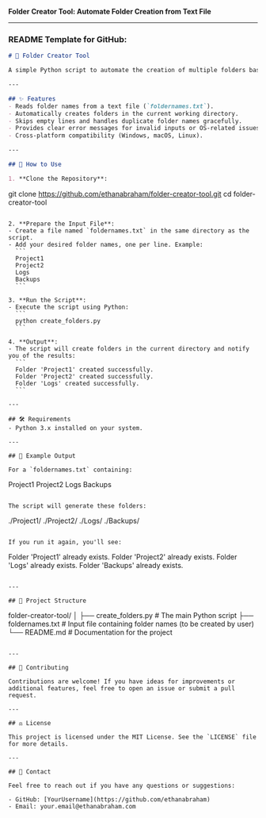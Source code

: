 **Folder Creator Tool: Automate Folder Creation from Text File**

---

### README Template for GitHub:

```markdown
# 📂 Folder Creator Tool

A simple Python script to automate the creation of multiple folders based on folder names listed in a text file. This tool is perfect for developers, system administrators, or anyone who needs to quickly generate multiple directories.

---

## ✨ Features
- Reads folder names from a text file (`foldernames.txt`).
- Automatically creates folders in the current working directory.
- Skips empty lines and handles duplicate folder names gracefully.
- Provides clear error messages for invalid inputs or OS-related issues.
- Cross-platform compatibility (Windows, macOS, Linux).

---

## 🚀 How to Use

1. **Clone the Repository**:
   ```
   git clone https://github.com/ethanabraham/folder-creator-tool.git
   cd folder-creator-tool
   ```

2. **Prepare the Input File**:
   - Create a file named `foldernames.txt` in the same directory as the script.
   - Add your desired folder names, one per line. Example:
     ```
     Project1
     Project2
     Logs
     Backups
     ```

3. **Run the Script**:
   - Execute the script using Python:
     ```
     python create_folders.py
     ```

4. **Output**:
   - The script will create folders in the current directory and notify you of the results:
     ```
     Folder 'Project1' created successfully.
     Folder 'Project2' created successfully.
     Folder 'Logs' created successfully.
     ```

---

## 🛠️ Requirements
- Python 3.x installed on your system.

---

## 📝 Example Output

For a `foldernames.txt` containing:
```
Project1
Project2
Logs
Backups
```

The script will generate these folders:
```
./Project1/
./Project2/
./Logs/
./Backups/
```

If you run it again, you'll see:
```
Folder 'Project1' already exists.
Folder 'Project2' already exists.
Folder 'Logs' already exists.
Folder 'Backups' already exists.
```

---

## 📂 Project Structure

```
folder-creator-tool/
│
├── create_folders.py       # The main Python script
├── foldernames.txt         # Input file containing folder names (to be created by user)
└── README.md               # Documentation for the project
```

---

## 🤝 Contributing

Contributions are welcome! If you have ideas for improvements or additional features, feel free to open an issue or submit a pull request.

---

## ⚖️ License

This project is licensed under the MIT License. See the `LICENSE` file for more details.

---

## 📧 Contact

Feel free to reach out if you have any questions or suggestions:

- GitHub: [YourUsername](https://github.com/ethanabraham)
- Email: your.email@ethanabraham.com
```
